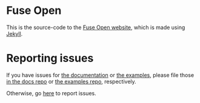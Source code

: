 # Fuse Open

This is the source-code to the [Fuse Open website](https://fuse-open.github.io),
which is made using [Jekyll](https://jekyllrb.com).

# Reporting issues

If you have issues for [the documentation](https://fuse-open.github.io/docs) or
[the examples](https://fuse-open.github.io/examples), please file those
[in the docs repo](https://github.com/fuse-open/docs/issues) or
[the examples repo](https://github.com/fuse-open/examples/issues), respectively.

Otherwise, go [here](https://github.com/fuse-open/fuse-open.github.io/issues) to
report issues.
